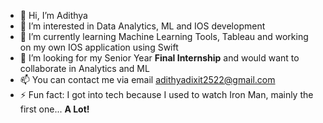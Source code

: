 - 👋 Hi, I’m Adithya
- 👀 I’m interested in Data Analytics, ML and IOS development
- 🌱 I’m currently learning Machine Learning Tools, Tableau and working on my own IOS application using Swift
- 💞️ I’m looking for my Senior Year **Final Internship** and would want to collaborate in Analytics and ML
- 📫 You can contact me via email <adithyadixit2522@gmail.com>
- ⚡ Fun fact: I got into tech because I used to watch Iron Man, mainly the first one... **A Lot!**

<!---
adi-d25/adi-d25 is a ✨ special ✨ repository because its `README.md` (this file) appears on your GitHub profile.
You can click the Preview link to take a look at your changes.
--->
